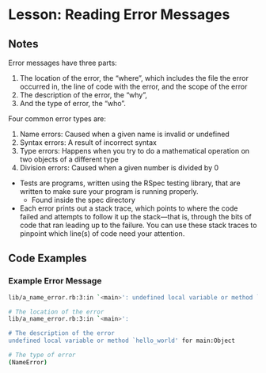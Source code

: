 # Lesson: Reading Error Messages

## Notes

Error messages have three parts:

1. The location of the error, the “where”, which includes the file the error occurred in, the line of code with the error, and the scope of the error
2. The description of the error, the “why”,
3. And the type of error, the “who”.

Four common error types are:

1. Name errors: Caused when a given name is invalid or undefined
2. Syntax errors: A result of incorrect syntax
3. Type errors: Happens when you try to do a mathematical operation on two objects of a different type
4. Division errors: Caused when a given number is divided by 0

- Tests are programs, written using the RSpec testing library, that are written to make sure your program is running properly.
  - Found inside the spec directory
- Each error prints out a stack trace, which points to where the code failed and attempts to follow it up the stack—that is, through the bits of code that ran leading up to the failure. You can use these stack traces to pinpoint which line(s) of code need your attention.

## Code Examples

### Example Error Message

```bash
lib/a_name_error.rb:3:in `<main>': undefined local variable or method `hello_world' for main:Object (NameError)

# The location of the error
lib/a_name_error.rb:3:in `<main>':

# The description of the error
undefined local variable or method `hello_world' for main:Object

# The type of error
(NameError)
```